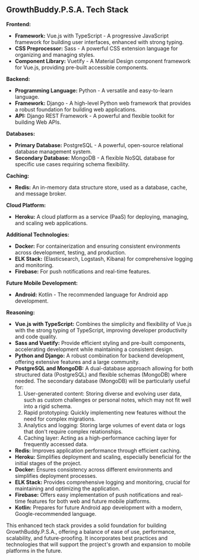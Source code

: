 ## GrowthBuddy.P.S.A. Tech Stack

**Frontend:**

* **Framework:** Vue.js with TypeScript - A progressive JavaScript framework for building user interfaces, enhanced with strong typing.
* **CSS Preprocessor:** Sass - A powerful CSS extension language for organizing and managing styles.
* **Component Library:** Vuetify - A Material Design component framework for Vue.js, providing pre-built accessible components.

**Backend:**

* **Programming Language:** Python - A versatile and easy-to-learn language.
* **Framework:** Django - A high-level Python web framework that provides a robust foundation for building web applications.
* **API:** Django REST Framework - A powerful and flexible toolkit for building Web APIs.

**Databases:**

* **Primary Database:** PostgreSQL - A powerful, open-source relational database management system.
* **Secondary Database:** MongoDB - A flexible NoSQL database for specific use cases requiring schema flexibility.

**Caching:**

* **Redis:** An in-memory data structure store, used as a database, cache, and message broker.

**Cloud Platform:**

* **Heroku:** A cloud platform as a service (PaaS) for deploying, managing, and scaling web applications.

**Additional Technologies:**

* **Docker:** For containerization and ensuring consistent environments across development, testing, and production.
* **ELK Stack:** (Elasticsearch, Logstash, Kibana) for comprehensive logging and monitoring.
* **Firebase:** For push notifications and real-time features.

**Future Mobile Development:**

* **Android:** Kotlin - The recommended language for Android app development.

**Reasoning:**

* **Vue.js with TypeScript:** Combines the simplicity and flexibility of Vue.js with the strong typing of TypeScript, improving developer productivity and code quality.
* **Sass and Vuetify:** Provide efficient styling and pre-built components, accelerating development while maintaining a consistent design.
* **Python and Django:** A robust combination for backend development, offering extensive features and a large community.
* **PostgreSQL and MongoDB:** A dual-database approach allowing for both structured data (PostgreSQL) and flexible schemas (MongoDB) where needed. The secondary database (MongoDB) will be particularly useful for:
  1. User-generated content: Storing diverse and evolving user data, such as custom challenges or personal notes, which may not fit well into a rigid schema.
  2. Rapid prototyping: Quickly implementing new features without the need for complex migrations.
  3. Analytics and logging: Storing large volumes of event data or logs that don't require complex relationships.
  4. Caching layer: Acting as a high-performance caching layer for frequently accessed data.
* **Redis:** Improves application performance through efficient caching.
* **Heroku:** Simplifies deployment and scaling, especially beneficial for the initial stages of the project.
* **Docker:** Ensures consistency across different environments and simplifies deployment processes.
* **ELK Stack:** Provides comprehensive logging and monitoring, crucial for maintaining and optimizing the application.
* **Firebase:** Offers easy implementation of push notifications and real-time features for both web and future mobile platforms.
* **Kotlin:** Prepares for future Android app development with a modern, Google-recommended language.

This enhanced tech stack provides a solid foundation for building GrowthBuddy.P.S.A., offering a balance of ease of use, performance, scalability, and future-proofing. It incorporates best practices and technologies that will support the project's growth and expansion to mobile platforms in the future.

